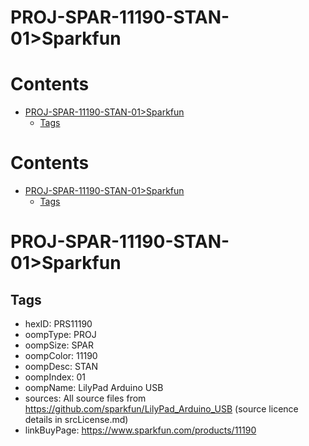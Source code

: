 
PROJ-SPAR-11190-STAN-01>Sparkfun
================================

Contents
========

* [PROJ-SPAR-11190-STAN-01>Sparkfun](#proj-spar-11190-stan-01sparkfun)
	* [Tags](#tags)

Contents
========

* [PROJ-SPAR-11190-STAN-01>Sparkfun](#proj-spar-11190-stan-01sparkfun)
	* [Tags](#tags)

# PROJ-SPAR-11190-STAN-01>Sparkfun

## Tags

- hexID: PRS11190
- oompType: PROJ
- oompSize: SPAR
- oompColor: 11190
- oompDesc: STAN
- oompIndex: 01
- oompName: LilyPad Arduino USB
- sources: All source files from https://github.com/sparkfun/LilyPad_Arduino_USB (source licence details in srcLicense.md)
- linkBuyPage: https://www.sparkfun.com/products/11190
